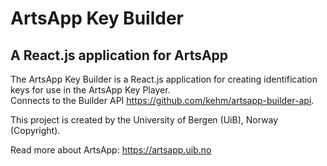 # ArtsApp Key Builder
## A React.js application for ArtsApp

The ArtsApp Key Builder is a React.js application for creating identification keys for use in the ArtsApp Key Player.  
Connects to the Builder API <https://github.com/kehm/artsapp-builder-api>.

This project is created by the University of Bergen (UiB), Norway (Copyright).

Read more about ArtsApp: <https://artsapp.uib.no>
